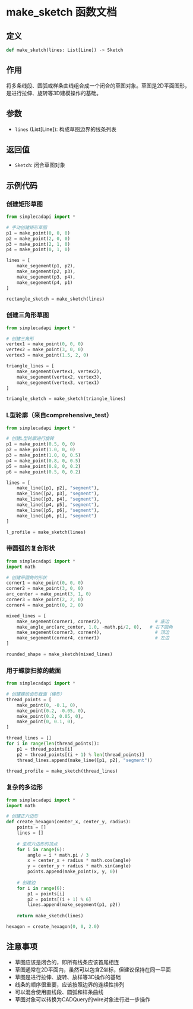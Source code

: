 # make_sketch 函数文档

## 定义
```python
def make_sketch(lines: List[Line]) -> Sketch
```

## 作用
将多条线段、圆弧或样条曲线组合成一个闭合的草图对象。草图是2D平面图形，是进行拉伸、旋转等3D建模操作的基础。

## 参数
- `lines` (List[Line]): 构成草图边界的线条列表

## 返回值
- `Sketch`: 闭合草图对象

## 示例代码

### 创建矩形草图
```python
from simplecadapi import *

# 手动创建矩形草图
p1 = make_point(0, 0, 0)
p2 = make_point(2, 0, 0)
p3 = make_point(2, 1, 0)
p4 = make_point(0, 1, 0)

lines = [
    make_segement(p1, p2),
    make_segement(p2, p3),
    make_segement(p3, p4),
    make_segement(p4, p1)
]

rectangle_sketch = make_sketch(lines)
```

### 创建三角形草图
```python
from simplecadapi import *

# 创建三角形
vertex1 = make_point(0, 0, 0)
vertex2 = make_point(3, 0, 0)
vertex3 = make_point(1.5, 2, 0)

triangle_lines = [
    make_segement(vertex1, vertex2),
    make_segement(vertex2, vertex3),
    make_segement(vertex3, vertex1)
]

triangle_sketch = make_sketch(triangle_lines)
```

### L型轮廓（来自comprehensive_test）
```python
from simplecadapi import *

# 创建L型轮廓进行旋转
p1 = make_point(0.5, 0, 0)
p2 = make_point(1.0, 0, 0)
p3 = make_point(1.0, 0, 0.5)
p4 = make_point(0.8, 0, 0.5)
p5 = make_point(0.8, 0, 0.2)
p6 = make_point(0.5, 0, 0.2)

lines = [
    make_line([p1, p2], "segment"),
    make_line([p2, p3], "segment"),
    make_line([p3, p4], "segment"),
    make_line([p4, p5], "segment"),
    make_line([p5, p6], "segment"),
    make_line([p6, p1], "segment")
]

l_profile = make_sketch(lines)
```

### 带圆弧的复合形状
```python
from simplecadapi import *
import math

# 创建带圆角的形状
corner1 = make_point(0, 0, 0)
corner2 = make_point(3, 0, 0)
arc_center = make_point(3, 1, 0)
corner3 = make_point(2, 2, 0)
corner4 = make_point(0, 2, 0)

mixed_lines = [
    make_segement(corner1, corner2),                    # 底边
    make_angle_arc(arc_center, 1.0, -math.pi/2, 0),   # 右下圆角
    make_segement(corner3, corner4),                    # 顶边
    make_segement(corner4, corner1)                     # 左边
]

rounded_shape = make_sketch(mixed_lines)
```

### 用于螺旋扫掠的截面
```python
from simplecadapi import *

# 创建螺纹齿形截面（梯形）
thread_points = [
    make_point(0, -0.1, 0),
    make_point(0.2, -0.05, 0),
    make_point(0.2, 0.05, 0),
    make_point(0, 0.1, 0),
]

thread_lines = []
for i in range(len(thread_points)):
    p1 = thread_points[i]
    p2 = thread_points[(i + 1) % len(thread_points)]
    thread_lines.append(make_line([p1, p2], "segment"))

thread_profile = make_sketch(thread_lines)
```

### 复杂的多边形
```python
from simplecadapi import *
import math

# 创建正六边形
def create_hexagon(center_x, center_y, radius):
    points = []
    lines = []
    
    # 生成六边形的顶点
    for i in range(6):
        angle = i * math.pi / 3
        x = center_x + radius * math.cos(angle)
        y = center_y + radius * math.sin(angle)
        points.append(make_point(x, y, 0))
    
    # 创建边
    for i in range(6):
        p1 = points[i]
        p2 = points[(i + 1) % 6]
        lines.append(make_segement(p1, p2))
    
    return make_sketch(lines)

hexagon = create_hexagon(0, 0, 2.0)
```

## 注意事项
- 草图应该是闭合的，即所有线条应该首尾相连
- 草图通常在2D平面内，虽然可以包含Z坐标，但建议保持在同一平面
- 草图是进行拉伸、旋转、放样等3D操作的基础
- 线条的顺序很重要，应该按照边界的连续性排列
- 可以混合使用直线段、圆弧和样条曲线
- 草图对象可以转换为CADQuery的wire对象进行进一步操作
